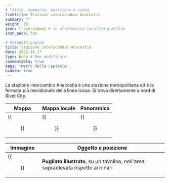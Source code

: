```yaml
---
# Titolo, sommario, posizione e icona
linktitle: Stazione interscambio Anacostia
summary: ""
weight: 10
icon: train-subway # in alternativa location-question
icon_pack: fas

# Metadata pagina
title: Stazione interscambio Anacostia
date: 2022-11-17
type: book # Non modificare
commentable: true
tags: "Metro della Capitale"
hidden: true
---
```



La stazione intercambio Anacostia è una stazione metropolitana ed è la fermata più meridionale della linea rossa. Si trova direttamente a nord di Rivet City.

| Mappa | Mappa locale | Panoramica |
| ----- | ------------ | ---------- |
|  {{<figure src="fo3/Anacostia_Seward_loc.webp">}} | {{<figure src="fo3/Metro_Anacostia_Crossing_Station.webp">}}  |  {{<figure src="fo3/Anacostia.webp">}} |

| Immagine | Oggetto e posizione |
| -------- | ------------------- |
|  {{<figure src="fo3/FO3_PI_Anacostia.webp">}} | **Pugilato illustrato**, su un tavolino, nell'area sopraelevata rispetto ai binari  |